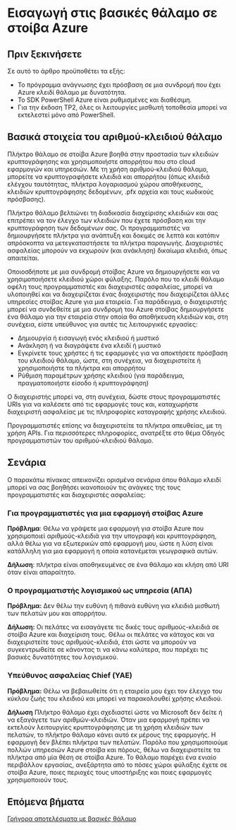 <properties
    pageTitle="Azure εισαγωγή θάλαμο κλειδί στοίβας | Microsoft Azure"
    description="Μάθετε πώς Azure στοίβας κλειδί θάλαμο διαχειρίζεται κλειδιά και απορρήτου"
    services="azure-stack"
    documentationCenter=""
    authors="rlfmendes"
    manager="natmack"
    editor=""/>

<tags
    ms.service="azure-stack"
    ms.workload="na"
    ms.tgt_pltfrm="na"
    ms.devlang="na"
    ms.topic="get-started-article"
    ms.date="09/26/2016"
    ms.author="ricardom"/>

# <a name="introduction-to-key-vault-in-azure-stack"></a>Εισαγωγή στις βασικές θάλαμο σε στοίβα Azure #

## <a name="before-you-start"></a>Πριν ξεκινήσετε

Σε αυτό το άρθρο προϋποθέτει τα εξής:

- Το πρόγραμμα ανάγνωσης έχει πρόσβαση σε μια συνδρομή που έχει Azure κλειδί θάλαμο με δυνατότητα.
- Το SDK PowerShell Azure είναι ρυθμισμένες και διαθέσιμη.
- Για την έκδοση TP2, όλες οι λειτουργίες μισθωτή τοποθεσία μπορεί να εκτελεστεί μόνο από PowerShell.

## <a name="key-vault-basics"></a>Βασικά στοιχεία του αριθμού-κλειδιού θάλαμο

Πλήκτρο θάλαμο σε στοίβα Azure βοηθά στην προστασία των κλειδιών κρυπτογράφησης και χρησιμοποιήστε απορρήτου που στο cloud εφαρμογών και υπηρεσιών. Με τη χρήση αριθμού-κλειδιού θάλαμο, μπορείτε να κρυπτογραφήσετε κλειδιά και απορρήτου (όπως κλειδιά ελέγχου ταυτότητας, πλήκτρα λογαριασμού χώρου αποθήκευσης, κλειδιών κρυπτογράφησης δεδομένων, .pfx αρχεία και τους κωδικούς πρόσβασης).

Πλήκτρο θάλαμο βελτιώνει τη διαδικασία διαχείρισης κλειδιών και σας επιτρέπει να τον έλεγχο των κλειδιών που έχετε πρόσβαση και την κρυπτογράφηση των δεδομένων σας. Οι προγραμματιστές να δημιουργήσετε πλήκτρα για ανάπτυξη και δοκιμές σε λεπτά και κατόπιν απρόσκοπτα να μετεγκαταστήσετε τα πλήκτρα παραγωγής. Διαχειριστές ασφαλείας μπορούν να εκχωρούν (και ανάκληση) δικαίωμα κλειδιά, όπως απαιτείται.

Οποιοσδήποτε με μια συνδρομή στοίβας Azure να δημιουργήσετε και να χρησιμοποιήσετε κλειδιού χώροι φύλαξης. Παρόλο που το κλειδί θάλαμο οφέλη τους προγραμματιστές και διαχειριστές ασφαλείας, μπορεί να υλοποιηθεί και να διαχειρίζεται ένας διαχειριστής που διαχειρίζεται άλλες υπηρεσίες στοίβας Azure για μια εταιρεία. Για παράδειγμα, ο διαχειριστής μπορεί να συνδεθείτε με μια συνδρομή του Azure στοίβας δημιουργήσετε ένα θάλαμο για την εταιρεία στην οποία θα αποθήκευση κλειδιών και, στη συνέχεια, είστε υπεύθυνος για αυτές τις λειτουργικές εργασίες:

- Δημιουργία ή εισαγωγή ενός κλειδιού ή μυστικό
- Ανάκληση ή να διαγράψετε ένα κλειδί ή μυστικό
- Εγκρίνετε τους χρήστες ή τις εφαρμογές για να αποκτήσετε πρόσβαση του κλειδιού θάλαμο, ώστε, στη συνέχεια, να διαχειριστείτε ή χρησιμοποιήστε τα πλήκτρα και απορρήτου
- Ρύθμιση παραμέτρων χρήσης κλειδιού (για παράδειγμα, πραγματοποιήστε είσοδο ή κρυπτογράφηση)

Ο διαχειριστής μπορεί να, στη συνέχεια, δώστε στους προγραμματιστές URIs για να καλέσετε από τις εφαρμογές τους και, καταχωρήστε διαχειριστή ασφαλείας με τις πληροφορίες καταγραφής χρήσης κλειδιού.

Προγραμματιστές επίσης να διαχειριστείτε τα πλήκτρα απευθείας, με τη χρήση APIs. Για περισσότερες πληροφορίες, ανατρέξτε στο θέμα Οδηγός προγραμματιστών του αριθμού-κλειδιού θάλαμο.

## <a name="scenarios"></a>Σενάρια

Ο παρακάτω πίνακας απεικονίζει ορισμένα σενάρια όπου θάλαμο κλειδί μπορεί να σας βοηθήσει ικανοποιούν τις ανάγκες της τους προγραμματιστές και διαχειριστές ασφαλείας:


### <a name="developer-for-an-azure-stack-application"></a>Για προγραμματιστές για μια εφαρμογή στοίβας Azure

**Πρόβλημα**: Θέλω να γράψετε μια εφαρμογή για στοίβα Azure που χρησιμοποιεί αριθμούς-κλειδιά για την υπογραφή και κρυπτογράφηση, αλλά θέλω για να εξωτερικών από εφαρμογή μου, ώστε η λύση είναι κατάλληλη για μια εφαρμογή η οποία κατανέμεται γεωγραφικά αυτών.

**Δήλωση**: πλήκτρα είναι αποθηκευμένες σε ένα θάλαμο και κλήση από URI όταν είναι απαραίτητο.


### <a name="developer-for-software-as-a-service-saas"></a>Ο προγραμματιστής λογισμικού ως υπηρεσία (ΑΠΑ)

**Πρόβλημα:** Δεν θέλω την ευθύνη ή πιθανά ευθύνη για κλειδιά μισθωτή των πελατών μου και απορρήτου.

**Δήλωση:** Οι πελάτες να εισαγάγετε τις δικές τους αριθμούς-κλειδιά σε στοίβα Azure και διαχείριση τους. Θέλω οι πελάτες να κάτοχος και να διαχειριστείτε τους αριθμούς-κλειδιά, έτσι ώστε να μπορούν να συγκεντρωθείτε σε κάνοντας τι να κάνω καλύτερα, που παρέχει τις βασικές δυνατότητες του λογισμικού.


### <a name="chief-security-officer-cso"></a>Υπεύθυνος ασφαλείας Chief (ΥΑΕ)

**Πρόβλημα:** Θέλω να βεβαιωθείτε ότι η εταιρεία μου έχει τον έλεγχο του κύκλου ζωής του κλειδιού και μπορεί να παρακολουθεί χρήσης κλειδιού.

**Δήλωση** Πλήκτρο θάλαμο έχει σχεδιαστεί ώστε να Microsoft δεν δείτε ή να εξαγάγετε των αριθμών-κλειδιών.  Όταν μια εφαρμογή πρέπει να εκτελούν λειτουργίες κρυπτογράφησης με τη χρήση κλειδιών των πελατών, το πλήκτρο θάλαμο κάνει αυτό εκ μέρους της εφαρμογής. Η εφαρμογή δεν βλέπει πλήκτρα των πελατών.  Παρόλο που χρησιμοποιούμε πολλών υπηρεσιών Azure στοίβα και πόρους, θέλω να διαχειριστείτε τα πλήκτρα από μία θέση σε στοίβα Azure. Το θάλαμο παρέχει ένα ενιαίο περιβάλλον εργασίας, ανεξάρτητα από το πόσες χώροι φύλαξης έχετε σε στοίβα Azure, ποιες περιοχές τους υποστήριξης και ποιες εφαρμογές χρησιμοποιούν τους.

## <a name="next-steps"></a>Επόμενα βήματα

[Γρήγορα αποτελέσματα με βασικές θάλαμο](azure-stack-kv-getting-started.md)
